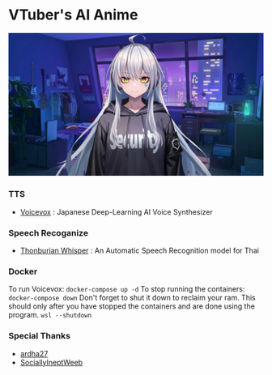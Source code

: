 # VTuber's AI Anime

![](assets/vtube.png?raw=true)

### TTS
<ul>
<li><a href="https://voicevox.hiroshiba.jp/">Voicevox</a><span> : Japanese Deep-Learning AI Voice Synthesizer</span></li>
</ul>

### Speech Recoganize
<ul>
<li><a href="https://github.com/biodatlab/whisper-th-demo">Thonburian Whisper</a><span> : An Automatic Speech Recognition model for Thai</span></li>
</ul>

### Docker



To run Voicevox:
```docker-compose up -d```
To stop running the containers:
```docker-compose down```
Don't forget to shut it down to reclaim your ram. This should only after you have stopped the containers and are done using the program.
```wsl --shutdown```


### Special Thanks
<ul>
<li>
<a href="https://github.com/ardha27">ardha27</a>
</li>
<li>
<a href="https://github.com/SociallyIneptWeeb">SociallyIneptWeeb</a>
</li>
</ul>



